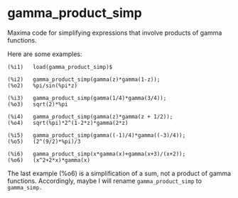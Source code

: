 # gamma_product_simp

Maxima code for simplifying expressions that involve products of gamma functions.

Here are some examples:
~~~
(%i1)	load(gamma_product_simp)$

(%i2)	gamma_product_simp(gamma(z)*gamma(1-z));
(%o2)	%pi/sin(%pi*z)

(%i3)	gamma_product_simp(gamma(1/4)*gamma(3/4));
(%o3)	sqrt(2)*%pi

(%i4)	gamma_product_simp(gamma(z)*gamma(z + 1/2));
(%o4)	sqrt(%pi)*2^(1-2*z)*gamma(2*z)

(%i5)	gamma_product_simp(gamma((-1)/4)*gamma((-3)/4));
(%o5)	(2^(9/2)*%pi)/3

(%i6)	gamma_product_simp(x*gamma(x)+gamma(x+3)/(x+2));
(%o6)	(x^2+2*x)*gamma(x)
~~~
The last example (%o6) is a simplification of a sum, not a product of gamma functions. Accordingly, maybe I will rename `gamma_product_simp` to `gamma_simp.`
